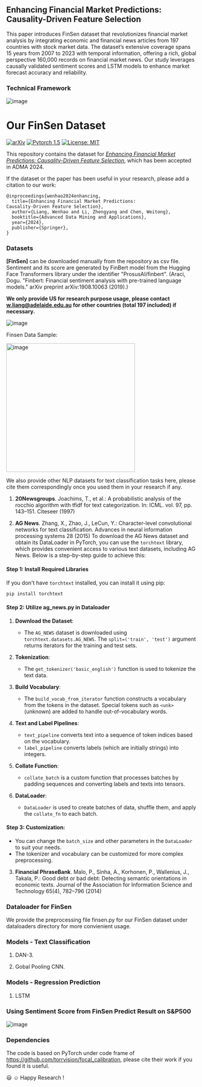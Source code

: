 ## Enhancing Financial Market Predictions: Causality-Driven Feature Selection

This paper introduces FinSen dataset that revolutionizes financial market analysis by integrating economic and financial news articles from 197 countries with stock market data. The dataset’s extensive coverage spans 15 years from 2007 to 2023 with temporal information, offering a rich, global perspective 160,000 records on financial market news. Our study leverages causally validated sentiment scores and LSTM models to enhance market forecast accuracy and reliability.

### Technical Framework

![image](https://github.com/user-attachments/assets/2984d8d1-e827-488e-bc73-ed9677b86b64)



# Our FinSen Dataset
[![arXiv](https://img.shields.io/badge/stat.ML-arXiv%3A2006.08437-B31B1B.svg)](https://arxiv.org/abs/2408.01005)
[![Pytorch 1.5](https://img.shields.io/badge/pytorch-1.5.1-blue.svg)](https://pytorch.org/)
[![License: MIT](https://img.shields.io/badge/License-MIT-yellow.svg)](https://github.com/EagleAdelaide/FinSen_Dataset/LICENSE)

This repository contains the dataset for [*Enhancing Financial Market Predictions:
Causality-Driven Feature Selection*](https://arxiv.org/abs/2408.01005), which has been accepted in ADMA 2024.

If the dataset or the paper has been useful in your research, please add a citation to our work:

```
@inproceedings{wenhao2024enhancing,
  title={Enhancing Financial Market Predictions:
Causality-Driven Feature Selection},
  author={Liang, Wenhao and Li, Zhengyang and Chen, Weitong},
  booktitle={Advanced Data Mining and Applications},
  year={2024},
  publisher={Springer},
}
```

### Datasets

**[FinSen]** can be downloaded manually from the repository as csv file. Sentiment and its score are generated by FinBert model from the Hugging Face Transformers library under the identifier "ProsusAI/finbert".  (Araci, Dogu. "Finbert: Financial sentiment analysis with pre-trained language models." arXiv preprint arXiv:1908.10063 (2019).)

**We only provide US for research purpose usage, please contact w.liang@adelaide.edu.au for other countries (total 197 included) if necessary.**

![image](https://github.com/user-attachments/assets/f28e670a-7329-409d-81cb-1fe47da22140)

Finsen Data Sample:

<img width="341" alt="image" src="https://github.com/user-attachments/assets/6ab08486-85b7-4cf6-b4fe-7d4294624f91">

We also provide other NLP datasets for text classification tasks here, please cite them correspondingly once you used them in your research if any.

1. **20Newsgroups**. Joachims, T., et al.: A probabilistic analysis of the rocchio algorithm with tfidf for
text categorization. In: ICML. vol. 97, pp. 143–151. Citeseer (1997)

2. **AG News**. Zhang, X., Zhao, J., LeCun, Y.: Character-level convolutional networks for text
classification. Advances in neural information processing systems 28 (2015)
To download the AG News dataset and obtain its DataLoader in PyTorch, you can use the `torchtext` library, which provides convenient access to various text datasets, including AG News. Below is a step-by-step guide to achieve this:

#### Step 1: Install Required Libraries

If you don't have `torchtext` installed, you can install it using pip:

```bash
pip install torchtext
```
#### Step 2: Utilize ag_news.py in Dataloader

  1. **Download the Dataset**:
     - The `AG_NEWS` dataset is downloaded using `torchtext.datasets.AG_NEWS`. The `split=('train', 'test')` argument returns iterators for the training and test sets.
  
  2. **Tokenization**:
     - The `get_tokenizer('basic_english')` function is used to tokenize the text data.
  
  3. **Build Vocabulary**:
     - The `build_vocab_from_iterator` function constructs a vocabulary from the tokens in the dataset. Special tokens such as `<unk>` (unknown) are added to handle out-of-vocabulary words.
  
  4. **Text and Label Pipelines**:
     - `text_pipeline` converts text into a sequence of token indices based on the vocabulary.
     - `label_pipeline` converts labels (which are initially strings) into integers.
  
  5. **Collate Function**:
     - `collate_batch` is a custom function that processes batches by padding sequences and converting labels and texts into tensors.
  
  6. **DataLoader**:
     - `DataLoader` is used to create batches of data, shuffle them, and apply the `collate_fn` to each batch.

#### Step 3: Customization:

- You can change the `batch_size` and other parameters in the `DataLoader` to suit your needs. 
- The tokenizer and vocabulary can be customized for more complex preprocessing.
  
3. **Financial PhraseBank**. Malo, P., Sinha, A., Korhonen, P., Wallenius, J., Takala, P.: Good debt or bad debt:
Detecting semantic orientations in economic texts. Journal of the Association for
Information Science and Technology 65(4), 782–796 (2014)

### Dataloader for FinSen

We provide the preprocessing file finsen.py for our FinSen dataset under dataloaders directory for more convienient usage.

### Models - Text Classification

1. DAN-3. 

2. Gobal Pooling CNN.

### Models - Regression Prediction

1. LSTM

### Using Sentiment Score from FinSen Predict Result on S&P500

![image](https://github.com/user-attachments/assets/2d9b4dd7-7f59-425c-b812-2cca57719243)

### Dependencies

The code is based on PyTorch under code frame of https://github.com/torrvision/focal_calibration, please cite their work if you found it is useful.

:smiley: ☺ Happy Research !

